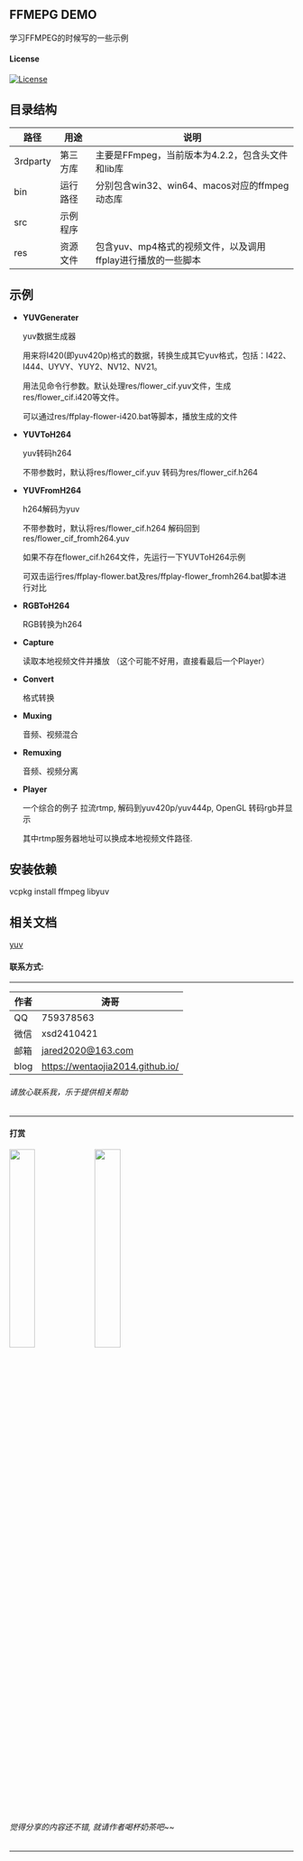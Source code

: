 ## FFMEPG DEMO

学习FFMPEG的时候写的一些示例

#### License
[![License](https://img.shields.io/badge/license-MIT-blue.svg)](https://github.com/wentaojia2014/TaoJson/blob/master/LICENSE)

## 目录结构

|路径|用途|说明|
|--|--|--|
|3rdparty| 第三方库|主要是FFmpeg，当前版本为4.2.2，包含头文件和lib库|
|bin| 运行路径|分别包含win32、win64、macos对应的ffmpeg 动态库|
|src|示例程序||
|res|资源文件|包含yuv、mp4格式的视频文件，以及调用ffplay进行播放的一些脚本|

## 示例
* **YUVGenerater**
    
    yuv数据生成器

    用来将I420(即yuv420p)格式的数据，转换生成其它yuv格式，包括：I422、I444、UYVY、YUY2、NV12、NV21。

    用法见命令行参数。默认处理res/flower_cif.yuv文件，生成res/flower_cif.i420等文件。

    可以通过res/ffplay-flower-i420.bat等脚本，播放生成的文件

* **YUVToH264**

    yuv转码h264
  
    不带参数时，默认将res/flower_cif.yuv 转码为res/flower_cif.h264

* **YUVFromH264**

    h264解码为yuv
  
    不带参数时，默认将res/flower_cif.h264 解码回到res/flower_cif_fromh264.yuv
    
    如果不存在flower_cif.h264文件，先运行一下YUVToH264示例
    
    可双击运行res/ffplay-flower.bat及res/ffplay-flower_fromh264.bat脚本进行对比

* **RGBToH264**
    
    RGB转换为h264

* **Capture**

  读取本地视频文件并播放 （这个可能不好用，直接看最后一个Player）

* **Convert**

  格式转换

* **Muxing**

  音频、视频混合

* **Remuxing**

  音频、视频分离

* **Player**

  一个综合的例子
  拉流rtmp, 解码到yuv420p/yuv444p, OpenGL 转码rgb并显示

  其中rtmp服务器地址可以换成本地视频文件路径.

## 安装依赖

vcpkg install ffmpeg libyuv


## 相关文档

[yuv](doc/yuv.md)

#### 联系方式:
***
|作者|涛哥|
|---|---|
|QQ|759378563|
|微信|xsd2410421|
|邮箱|jared2020@163.com|
|blog|https://wentaojia2014.github.io/|

###### 请放心联系我，乐于提供相关帮助
***
#### **打赏**
<img src="https://github.com/wentaojia2014/wentaojia2014.github.io/blob/master/img/weixin.jpg?raw=true" width="30%" height="30%" /><img src="https://github.com/wentaojia2014/wentaojia2014.github.io/blob/master/img/zhifubao.jpg?raw=true" width="30%" height="30%" />

###### 觉得分享的内容还不错, 就请作者喝杯奶茶吧~~
***
